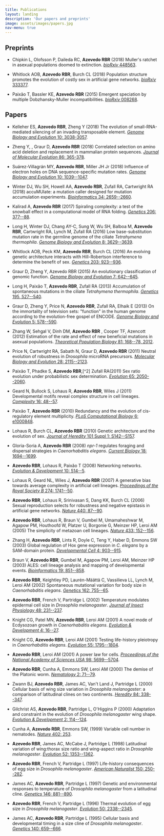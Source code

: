 ```yaml
---
title: Publications
layout: landing
description: 'Our papers and preprints'
image: assets/images/papers.jpg
nav-menu: true
---
```


## Preprints

* Chipkin L, Olofsson P, Daileda RC, **Azevedo RBR** (2018) Muller's ratchet in asexual
populations doomed to extinction. [*bioRxiv* 448563](https://www.biorxiv.org/content/early/2018/11/13/448563).

* Whitlock AOB, **Azevedo RBR**, Burch CL (2018) Population structure promotes the
evolution of costly sex in artificial gene networks. [*bioRxiv* 333377](https://www.biorxiv.org/content/early/2018/11/05/333377).

* Paixão T, Bassler KE, **Azevedo RBR** (2015) Emergent speciation by multiple
Dobzhansky-Muller incompatibilities. [*bioRxiv* 008268](https://www.biorxiv.org/content/early/2015/07/07/008268). 


## Papers

* Kelleher ES, **Azevedo RBR**, Zheng Y (2018) The evolution of small-RNA-mediated silencing of an invading transposable element. 
[*Genome Biology and
Evolution* 10: 3038-3057](https://academic.oup.com/gbe/advance-article/doi/10.1093/gbe/evy218/5106661).

* Zheng Y, , Graur D, **Azevedo RBR** (2018) Correlated selection on amino acid
deletion and replacement in mammalian protein sequences. [*Journal of
Molecular Evolution* 86: 365-378](https://link.springer.com/article/10.1007%2Fs00239-018-9853-9).

* Suárez-Villagrán MY, **Azevedo RBR**, Miller JH Jr (2018) Influence of electron holes
on DNA sequence-specific mutation rates. [*Genome Biology and Evolution*
10: 1039--1047](https://academic.oup.com/gbe/article/10/4/1039/4951197).

* Winter DJ, Wu SH, Howell AA, **Azevedo RBR**, Zufall RA, Cartwright RA (2018)
accuMUlate: a mutation caller designed for mutation accumulation
experiments. [*Bioinformatics* 34:
2659--2660](https://academic.oup.com/bioinformatics/article/34/15/2659/4939329).

* Kalirad A, **Azevedo RBR** (2017) Spiraling complexity: a test of the snowball effect in
a computational model of RNA folding. [*Genetics* 206:
377--88](http://www.genetics.org/content/206/1/377).

* Long H, Winter DJ, Chang AY-C, Sung W, Wu SH, Balboa M, **Azevedo RBR**,
Cartwright RA, Lynch M, Zufall RA (2016) Low base-substitution mutation
rate in the germline genome of the ciliate *Tetrahymena thermophila*.
[*Genome Biology and Evolution* 8:
3629--3639](https://academic.oup.com/gbe/article/8/12/3629/2669853).

* Whitlock AOB, Peck KM, **Azevedo RBR**, Burch CL (2016) An evolving genetic
architecture interacts with Hill-Robertson interference to determine the
benefit of sex. [*Genetics* 203:
923--936](http://www.genetics.org/content/203/2/923).

* Graur D, Zheng Y, Azevedo RBR (2015) An evolutionary classification of genomic
function. [*Genome Biology and Evolution* 7:
642--645](https://academic.oup.com/gbe/article/7/3/642/601636).

* Long H, Paixão T, **Azevedo RBR**, Zufall RA (2013) Accumulation of
spontaneous mutations in the ciliate *Tetrahymena thermophila*.
[*Genetics* 195, 527--540](http://www.genetics.org/content/195/2/527).

* Graur D, Zheng Y, Price N, **Azevedo RBR**, Zufall RA, Elhaik E (2013) On the
immortality of television sets: "function" in the human genome according
to the evolution-free gospel of ENCODE. [*Genome Biology and Evolution*
5: 578--590](https://academic.oup.com/gbe/article/5/3/578/583411).

* Zhang W, Sehgal V, Dinh DM, **Azevedo RBR** , Cooper TF, Azencott (2012) Estimation of
the rate and effect of new beneficial mutations in asexual populations.
[*Theoretical Population Biology* 81: 168--78,
2012](https://www.sciencedirect.com/science/article/pii/S0040580911001018).

* Price N, Cartwright RA, Sabath N, Graur D, **Azevedo RBR** (2011) Neutral
evolution of robustness in *Drosophila* microRNA precursors. [*Molecular
Biology and Evolution* 28:
2115--2123](https://academic.oup.com/mbe/article/28/7/2115/1049117).

* Paixão T, Phadke S, **Azevedo RBR**,[^2] Zufall RA(2011) Sex ratio evolution
under probabilistic sex determination. [*Evolution* 65:
2050--2060](https://onlinelibrary.wiley.com/doi/10.1111/j.1558-5646.2011.01266.x).

* Geard N, Bullock S, Lohaus R, **Azevedo RBR**, Wiles J (2011) Developmental
motifs reveal complex structure in cell lineages. [*Complexity* 16:
48--57](https://onlinelibrary.wiley.com/doi/full/10.1002/cplx.20341).

* Paixão T, **Azevedo RBR** (2010) Redundancy and the evolution of cis-regulatory element
multiplicity. [*PLoS Computational Biology* 6:
e1000848](https://journals.plos.org/ploscompbiol/article?id=10.1371/journal.pcbi.1000848).

* Lohaus R, Burch CL, **Azevedo RBR** (2010) Genetic architecture and the evolution of
sex. [*Journal of Heredity* 101 Suppl 1:
S142--S157](https://academic.oup.com/jhered/article/101/suppl_1/S142/758892).

* Gloria-Soria A, **Azevedo RBR** (2008) *npr-1* regulates foraging and dispersal
strategies in *Caenorhabditis elegans*. [*Current Biology* 18:
1694--1699](https://www.cell.com/current-biology/fulltext/S0960-9822(08)01273-6).

* **Azevedo RBR**, Lohaus R, Paixão T (2008) Networking networks. [*Evolution &
Development* 10:
514--5](https://onlinelibrary.wiley.com/doi/10.1111/j.1525-142X.2008.00265.x).

* Lohaus R, Geard NL, Wiles J, **Azevedo RBR** (2007) A generative bias towards average
complexity in artificial cell lineages. [*Proceedings of the Royal
Society B* 274:
1741--50](http://rspb.royalsocietypublishing.org/content/274/1619/1741).

* **Azevedo RBR**, Lohaus R, Srinivasan S, Dang KK, Burch CL (2006) Sexual reproduction
selects for robustness and negative epistasis in artificial gene
networks. [*Nature* 440:
87--90](https://www.nature.com/articles/nature04488).

* **Azevedo RBR**, Lohaus R, Braun V, Gumbel M, Umamaheshwar M, Agapow PM, Houthoofd W,
Platzer U, Borgonie G, Meinzer HP, Leroi AM (2005) The simplicity of
metazoan cell lineages. [*Nature* 433:
152--156](https://www.nature.com/articles/nature03178).

* Zhang H, **Azevedo RBR**, Lints R, Doyle C, Teng Y, Haber D, Emmons SW (2003)
Global regulation of Hox gene expression in *C. elegans* by a SAM-domain
protein. [*Developmental Cell* 4:
903--915](https://www.cell.com/developmental-cell/fulltext/S1534-5807(03)00136-9).

* Braun V, **Azevedo RBR**, Gumbel M, Agapow PM, Leroi AM, Meinzer HP (2003)
ALES: cell lineage analysis and mapping of developmental events.
[*Bioinformatics* 19:
851--858](https://academic.oup.com/bioinformatics/article/19/7/851/197472).

* **Azevedo RBR**, Keightley PD, Laurén-Määttä C, Vassilieva LL, Lynch M, Leroi AM (2002)
Spontaneous mutational variation for body size in *Caenorhabditis
elegans*. [*Genetics* 162:
755--65](http://www.genetics.org/content/162/2/755).

* **Azevedo RBR**, French V, Partridge L (2002) Temperature modulates epidermal cell size
in *Drosophila melanogaster*. [*Journal of Insect Physiology* 48:
231--237](https://www.sciencedirect.com/science/article/pii/S0022191001001688).

* Knight CG, Patel MN, **Azevedo RBR**, Leroi AM (2001) A novel mode of Ecdysozoan
growth in *Caenorhabditis elegans*. [*Evolution & Development* 4:
16--27](https://onlinelibrary.wiley.com/doi/10.1046/j.1525-142x.2002.01058.x).

* Knight CG, **Azevedo RBR**, Leroi AM (2001) Testing life-history pleiotropy in
*Caenorhabditis elegans*. [*Evolution* 55:
1795--1804](https://onlinelibrary.wiley.com/doi/10.1111/j.0014-3820.2001.tb00828.x).

* **Azevedo RBR**, Leroi AM (2001) A power law for cells. [*Proceedings of the National
Academy of Sciences USA* 98:
5699--5704](http://www.pnas.org/content/98/10/5699).

* **Azevedo RBR**, Cunha A, Emmons SW, Leroi AM (2000) The demise of the Platonic
worm. [*Nematology* 2:
71--79](http://booksandjournals.brillonline.com/content/journals/10.1163/156854100508917).

* Zwann BJ, **Azevedo RBR**, James AC, Van't Land J, Partridge L (2000) Cellular
basis of wing size variation in *Drosophila melanogaster*: a comparison
of latitudinal clines on two continents. [*Heredity* 84:
338--347](https://www.nature.com/articles/6886770).

* Gilchrist AS, **Azevedo RBR**, Partridge L, O'Higgins P (2000) Adaptation and
constraint in the evolution of *Drosophila melanogaster* wing shape.
[*Evolution & Development* 2:
114--124](https://onlinelibrary.wiley.com/doi/10.1046/j.1525-142x.2000.00041.x).

* Cunha A, **Azevedo RBR**, Emmons SW, (1999) Variable cell number in
nematodes. [*Nature* 402: 253](https://www.nature.com/articles/46211).

* **Azevedo RBR**, James AC, McCabe J, Partridge L (1998) Latitudinal variation of
wing:thorax size ratio and wing-aspect ratio in *Drosophila
melanogaster*. [*Evolution* 52:
1353--1362](https://onlinelibrary.wiley.com/doi/10.1111/j.1558-5646.1998.tb02017.x).

* **Azevedo RBR**, French V, Partridge L (1997) Life-history consequences of egg size in
*Drosophila melanogaster*. [*American Naturalist* 150:
250--282](https://www.journals.uchicago.edu/doi/abs/10.1086/286065).

* James AC, **Azevedo RBR**, Partridge L (1997) Genetic and environmental
responses to temperature of *Drosophila melanogaster* from a latitudinal
cline. [*Genetics* 146:
881--890](http://www.genetics.org/content/146/3/881).

* **Azevedo RBR**, French V, Partridge L (1996) Thermal evolution of egg size in
*Drosophila melanogaster*. [*Evolution* 50:
2338--2345](https://onlinelibrary.wiley.com/doi/10.1111/j.1558-5646.1996.tb03621.x).

* James AC, **Azevedo RBR**, Partridge L (1995) Cellular basis and developmental
timing in a size cline of *Drosophila melanogaster*. [*Genetics* 140:
659--666](http://www.genetics.org/content/140/2/659).